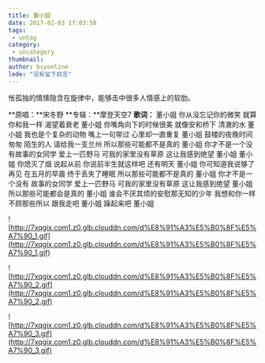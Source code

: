```yaml
---
title: 董小姐
date: 2017-02-03 17:03:58
tags:
 - untag
category: 
 - uncategory
thumbnail: 
author: bsyonline
lede: "没有留下前言"
---
```


怅孤独的情愫隐含在旋律中，能够击中很多人情感上的软肋。

<!-- more -->
**原唱：**宋冬野
**专辑：**摩登天空7
**歌词：**
董小姐 你从没忘记你的微笑
就算你和我一样 渴望着衰老
董小姐 你嘴角向下的时候很美
就像安和桥下 清澈的水
董小姐 我也是个复杂的动物
嘴上一句带过 心里却一直重复
董小姐 鼓楼的夜晚时间匆匆
陌生的人 请给我一支兰州
所以那些可能都不是真的 董小姐
你才不是一个没有故事的女同学
爱上一匹野马 可我的家里没有草原
这让我感到绝望 董小姐
董小姐 你熄灭了烟 说起从前
你说前半生就这样吧 还有明天
董小姐 你可知道我说够了再见
在五月的早晨 终于丢失了睡眠
所以那些可能都不是真的 董小姐
你才不是一个没有
故事的女同学
爱上一匹野马 可我的家里没有草原
这让我感到绝望 董小姐
所以那些可能都会是真的 董小姐
谁会不厌其烦的安慰那无知的少年
我想和你一样 不顾那些所以
跟我走吧 董小姐
躁起来吧 董小姐


![http://7xqgix.com1.z0.glb.clouddn.com/d%E8%91%A3%E5%B0%8F%E5%A7%90_1.gif](http://7xqgix.com1.z0.glb.clouddn.com/d%E8%91%A3%E5%B0%8F%E5%A7%90_1.gif)

![http://7xqgix.com1.z0.glb.clouddn.com/d%E8%91%A3%E5%B0%8F%E5%A7%90_2.gif](http://7xqgix.com1.z0.glb.clouddn.com/d%E8%91%A3%E5%B0%8F%E5%A7%90_2.gif)

![http://7xqgix.com1.z0.glb.clouddn.com/d%E8%91%A3%E5%B0%8F%E5%A7%90_3.gif](http://7xqgix.com1.z0.glb.clouddn.com/d%E8%91%A3%E5%B0%8F%E5%A7%90_3.gif)
